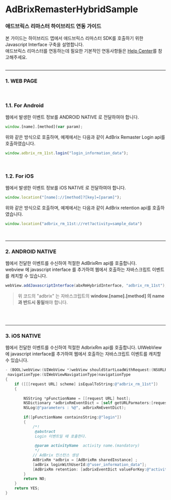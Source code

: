 # AdBrixRemasterHybridSample


### 애드브릭스 리마스터 하이브리드 연동 가이드  

본 가이드는 하이브리드 앱에서 애드브릭스 리마스터 SDK를 호출하기 위한 Javascript Interface 구축을 설명합니다.  
애드브릭스 리마스터를 연동하는데 필요한 기본적인 연동사항들은 [Help Center](http://help.adbrix.io)를 참고해주세요.  
<br>



------



### 1. WEB PAGE
<br>

### 1.1. For Android 

웹에서 발생한 이벤트 정보를 ANDROID NATIVE 로 전달하여야 합니다.  

~~~javascript
window.[name].[method](var param);
~~~

위와 같은 방식으로 호출하며, 예제에서는 다음과 같이 AdBrix Remaster Login api를 호출하였습니다.  

~~~javascript
window.adbrix_rm_11st.login("login_information_data");
~~~

<br>



### 1.2. For iOS

웹에서 발생한 이벤트 정보를 iOS NATIVE 로 전달하여야 합니다.

```javascript
window.location("[name]://[method]?[key]=[param]");
```

위와 같은 방식으로 호출하며, 예제에서는 다음과 같이 AdBrix retention api를 호출하였습니다.

```javascript
window.location("adbrix_rm_11st://ret?activity=sample_data")
```

<br>



------



### 2. ANDROID NATIVE
웹에서 전달한 이벤트를 수신하여 적절한 AdBrixRm api를 호출합니다.  
webview 에 javascript interface 를 추가하여 웹에서 호출하는 자바스크립트 이벤트를 캐치할 수 있습니다.

~~~java
webView.addJavascriptInterface(abxRmHybridInterface, "adbrix_rm_11st");
~~~

> 위 코드의 "adbrix" 는 자바스크립트의 **window.[name].[method] 의 name과 반드시 동일**해야 합니다.

<br>
<br>



------



### 3. iOS NATIVE

웹에서 전달한 이벤트를 수신하여 적절한 AdbrixRm api를 호출합니다.
UIWebView에 javascript interface를 추가하여 웹에서 호출하는 자바스크립트 이벤트를 캐치할 수 있습니다.

```objective-c
- (BOOL)webView:(UIWebView *)webView shouldStartLoadWithRequest:(NSURLRequest *)request
 navigationType:(UIWebViewNavigationType)navigationType
{
    if ([[[request URL] scheme] isEqualToString:@"adbrix_rm_11st"])
    {
     
        NSString *pFunctionName = [[request URL] host];
        NSDictionary *adbrixRmEventDict = [self getURLParmaters:[request URL]];
        NSLog(@"parameters : %@", adbrixRmEventDict);
        
        if([pFunctionName containsString:@"login"])
        {
            /*!
             @abstract
             Login 이벤트일 때 호출한다.
             
             @param activityName  activity name.(mandatory)
             */
            // AdBrix 인스턴스 생성
            AdBrixRm *adbrix = [AdBrixRm sharedInstance] ;
            [adBrix loginWithUserId:@"user_information_data"];
            [AdBrixRm retention: [adbrixEventDict valueForKey:@"activity"]];
        }
        return NO;
    }
    return YES;
}
```
<br>




